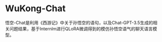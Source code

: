 # WuKong-Chat
悟空-Chat是利用《西游记》中关于孙悟空的语句，以及Chat-GPT-3.5生成的相关问题结果，基于Internlm进行QLoRA微调得到的模仿孙悟空语气的聊天语言模型。
